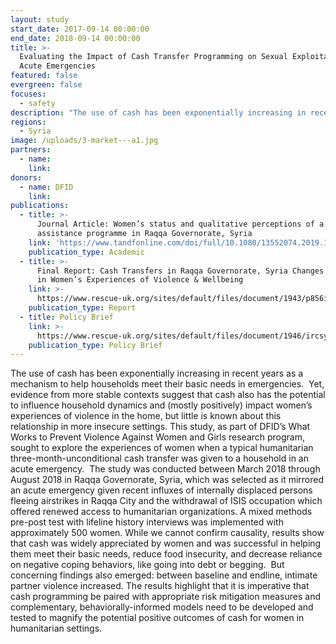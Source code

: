 ```yaml
---
layout: study
start_date: 2017-09-14 00:00:00
end_date: 2018-09-14 00:00:00
title: >-
  Evaluating the Impact of Cash Transfer Programming on Sexual Exploitation in
  Acute Emergencies
featured: false
evergreen: false
focuses:
  - safety
description: "The use of cash has been exponentially increasing in recent years as a mechanism to help households meet their basic needs in emergencies.\_ Yet, evidence from more stable contexts suggest that cash also has the potential to influence household dynamics and (mostly positively) impact women’s experiences of violence in the home, but little is known about this relationship in more insecure settings."
regions:
  - Syria
image: /uploads/3-market---a1.jpg
partners:
  - name:
    link:
donors:
  - name: DFID
    link:
publications:
  - title: >-
      Journal Article: Women’s status and qualitative perceptions of a cash
      assistance programme in Raqqa Governorate, Syria
    link: 'https://www.tandfonline.com/doi/full/10.1080/13552074.2019.1624047'
    publication_type: Academic
  - title: >-
      Final Report: Cash Transfers in Raqqa Governorate, Syria Changes Over Time
      in Women’s Experiences of Violence & Wellbeing
    link: >-
      https://www.rescue-uk.org/sites/default/files/document/1943/p856ircsyriacashtransfersreportlr.pdf
    publication_type: Report
  - title: Policy Brief
    link: >-
      https://www.rescue-uk.org/sites/default/files/document/1946/ircsyriacashtransfersbriefing.pdf
    publication_type: Policy Brief
---
```


The use of cash has been exponentially increasing in recent years as a mechanism to help households meet their basic needs in emergencies.&nbsp; Yet, evidence from more stable contexts suggest that cash also has the potential to influence household dynamics and (mostly positively) impact women’s experiences of violence in the home, but little is known about this relationship in more insecure settings. This study, as part of DFID’s What Works to Prevent Violence Against Women and Girls research program, sought to explore the experiences of women when a typical humanitarian three-month-unconditional cash transfer was given to a household in an acute emergency.&nbsp; The study was conducted between March 2018 through August 2018 in Raqqa Governorate, Syria, which was selected as it mirrored an acute emergency given recent influxes of internally displaced persons fleeing airstrikes in Raqqa City and the withdrawal of ISIS occupation which offered renewed access to humanitarian organizations. A mixed methods pre-post test with lifeline history interviews was implemented with approximately 500 women. While we cannot confirm causality, results show that cash was widely appreciated by women and was successful in helping them meet their basic needs, reduce food insecurity, and decrease reliance on negative coping behaviors, like going into debt or begging.&nbsp; But concerning findings also emerged: between baseline and endline, intimate partner violence increased. The results highlight that it is imperative that cash programming be paired with appropriate risk mitigation measures and complementary, behaviorally-informed models need to be developed and tested to magnify the potential positive outcomes of cash for women in humanitarian settings.